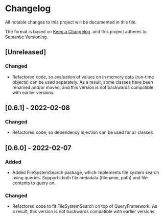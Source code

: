# Changelog
All notable changes to this project will be documented in this file.

The format is based on [Keep a Changelog](https://keepachangelog.com/en/1.0.0/),
and this project adheres to [Semantic Versioning](https://semver.org/spec/v2.0.0.html).

## [Unreleased]

### Changed
- Refactored code, so evaluation of values on in memory data (run-time objects) can be used separately. As a result, some classes have been renamed and/or moved, and this version is not backwards compatible with earlier versions.

## [0.6.1] - 2022-02-08

### Changed
- Refactored code, so dependency injection can be used for all classes

## [0.6.0] - 2022-02-07

### Added
- Added FileSystemSearch package, which implements file system search using queries. Supports both file metadata (filename, path) and file contents to query on.

### Changed
- Refactored code to fit FileSystemSearch on top of QueryFramework. As a result, this version is not backwards compatible with earlier versions.
